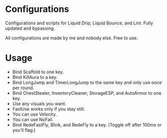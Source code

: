 # Configurations
Configurations and scripts for Liquid Drip, Liquid Bounce, and Lint. Fully updated and bypassing. 

All configurations are made by me and nobody else. Free to use. 
# Usage
- Bind Scaffold to one key.
- Bind KillAura to a key. 
- Bind LongJump and TimerLongJump to the same key and only use once per round. 
- Bind ChestStealer, InventoryCleaner, StorageESP, and AutoArmor to one key. 
- Use any visuals you want.
- FastUse works only if you stay still. 
- You can use Velocity. 
- You can use NoFall. 
- Bind RedeFastFly, Blink, and RedeFly to a key. (Toggle off after 100ms or you'll flag.)
